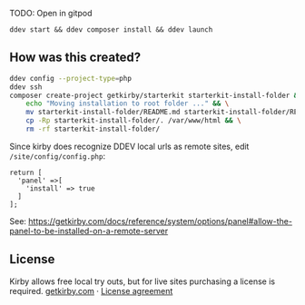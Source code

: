 
TODO: Open in gitpod

```
ddev start && ddev composer install && ddev launch
```

## How was this created?

```bash
ddev config --project-type=php
ddev ssh
composer create-project getkirby/starterkit starterkit-install-folder && \
    echo "Moving installation to root folder ..." && \
    mv starterkit-install-folder/README.md starterkit-install-folder/README_kirby.md && \
    cp -Rp starterkit-install-folder/. /var/www/html && \
    rm -rf starterkit-install-folder/
```

Since kirby does recognize DDEV local urls as remote sites, edit `/site/config/config.php`:

```
return [
  'panel' =>[
    'install' => true
  ]
];
```

See: https://getkirby.com/docs/reference/system/options/panel#allow-the-panel-to-be-installed-on-a-remote-server


## License

Kirby allows free local try outs, but for live sites purchasing a license is required.
[getkirby.com](https://getkirby.com) · [License agreement](https://getkirby.com/license)
